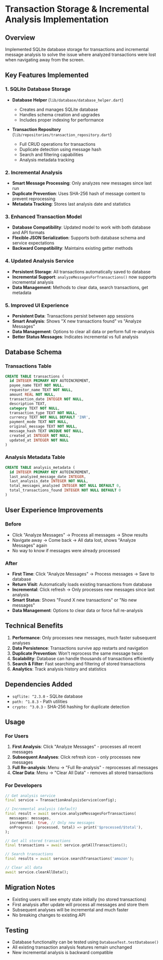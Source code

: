 # Transaction Storage & Incremental Analysis Implementation

## Overview

Implemented SQLite database storage for transactions and incremental message analysis to solve the issue where analyzed transactions were lost when navigating away from the screen.

## Key Features Implemented

### 1. SQLite Database Storage

- **Database Helper** (`lib/database/database_helper.dart`)

  - Creates and manages SQLite database
  - Handles schema creation and upgrades
  - Includes proper indexing for performance

- **Transaction Repository** (`lib/repositories/transaction_repository.dart`)
  - Full CRUD operations for transactions
  - Duplicate detection using message hash
  - Search and filtering capabilities
  - Analysis metadata tracking

### 2. Incremental Analysis

- **Smart Message Processing**: Only analyzes new messages since last run
- **Duplicate Prevention**: Uses SHA-256 hash of message content to prevent reprocessing
- **Metadata Tracking**: Stores last analysis date and statistics

### 3. Enhanced Transaction Model

- **Database Compatibility**: Updated model to work with both database and API formats
- **Flexible JSON Serialization**: Supports both database schema and service expectations
- **Backward Compatibility**: Maintains existing getter methods

### 4. Updated Analysis Service

- **Persistent Storage**: All transactions automatically saved to database
- **Incremental Support**: `analyzeMessagesForTransactions()` now supports incremental analysis
- **Data Management**: Methods to clear data, search transactions, get metadata

### 5. Improved UI Experience

- **Persistent Data**: Transactions persist between app sessions
- **Smart Analysis**: Shows "X new transactions found" vs "Analyze Messages"
- **Data Management**: Options to clear all data or perform full re-analysis
- **Better Status Messages**: Indicates incremental vs full analysis

## Database Schema

### Transactions Table

```sql
CREATE TABLE transactions (
  id INTEGER PRIMARY KEY AUTOINCREMENT,
  payee_name TEXT NOT NULL,
  requestor_name TEXT NOT NULL,
  amount REAL NOT NULL,
  transaction_date INTEGER NOT NULL,
  description TEXT,
  category TEXT NOT NULL,
  transaction_type TEXT NOT NULL,
  currency TEXT NOT NULL DEFAULT 'INR',
  payment_mode TEXT NOT NULL,
  original_message TEXT NOT NULL,
  message_hash TEXT UNIQUE NOT NULL,
  created_at INTEGER NOT NULL,
  updated_at INTEGER NOT NULL
)
```

### Analysis Metadata Table

```sql
CREATE TABLE analysis_metadata (
  id INTEGER PRIMARY KEY AUTOINCREMENT,
  last_analyzed_message_date INTEGER,
  last_analysis_date INTEGER NOT NULL,
  total_messages_analyzed INTEGER NOT NULL DEFAULT 0,
  total_transactions_found INTEGER NOT NULL DEFAULT 0
)
```

## User Experience Improvements

### Before

- Click "Analyze Messages" → Process all messages → Show results
- Navigate away → Come back → All data lost, shows "Analyze Messages" again
- No way to know if messages were already processed

### After

- **First Time**: Click "Analyze Messages" → Process messages → Save to database
- **Return Visit**: Automatically loads existing transactions from database
- **Incremental**: Click refresh → Only processes new messages since last analysis
- **Smart Status**: Shows "Found X new transactions" or "No new messages"
- **Data Management**: Options to clear data or force full re-analysis

## Technical Benefits

1. **Performance**: Only processes new messages, much faster subsequent analyses
2. **Data Persistence**: Transactions survive app restarts and navigation
3. **Duplicate Prevention**: Won't reprocess the same message twice
4. **Scalability**: Database can handle thousands of transactions efficiently
5. **Search & Filter**: Fast searching and filtering of stored transactions
6. **Analytics**: Track analysis history and statistics

## Dependencies Added

- `sqflite: ^2.3.0` - SQLite database
- `path: ^1.8.3` - Path utilities
- `crypto: ^3.0.3` - SHA-256 hashing for duplicate detection

## Usage

### For Users

1. **First Analysis**: Click "Analyze Messages" - processes all recent messages
2. **Subsequent Analyses**: Click refresh icon - only processes new messages
3. **Full Re-analysis**: Menu → "Full Re-analysis" - reprocesses all messages
4. **Clear Data**: Menu → "Clear All Data" - removes all stored transactions

### For Developers

```dart
// Get analysis service
final service = TransactionAnalysisService(config);

// Incremental analysis (default)
final result = await service.analyzeMessagesForTransactions(
  messages: messages,
  incremental: true, // Only new messages
  onProgress: (processed, total) => print('$processed/$total'),
);

// Get all stored transactions
final transactions = await service.getAllTransactions();

// Search transactions
final results = await service.searchTransactions('amazon');

// Clear all data
await service.clearAllData();
```

## Migration Notes

- Existing users will see empty state initially (no stored transactions)
- First analysis after update will process all messages and store them
- Subsequent analyses will be incremental and much faster
- No breaking changes to existing API

## Testing

- Database functionality can be tested using `DatabaseTest.testDatabase()`
- All existing transaction analysis features remain unchanged
- New incremental analysis is backward compatible
